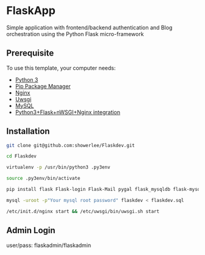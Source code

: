 # FlaskApp

Simple application with frontend/backend authentication and Blog orchestration using the Python Flask micro-framework

## Prerequisite

To use this template, your computer needs:

- [Python 3](https://python.org)
- [Pip Package Manager](https://pypi.python.org/pypi)
- [Nginx](https://nginx.org/en/)
- [Uwsgi](https://uwsgi-docs.readthedocs.io/en/latest/)
- [MySQL](https://www.mysql.com/)
- [Python3+Flask+nWSGI+Nginx integration](http://www.showerlee.com/archives/2024)

## Installation

```bash
git clone git@github.com:showerlee/Flaskdev.git
```

```bash
cd Flaskdev
```

```bash
virtualenv -p /usr/bin/python3 .py3env
```

```bash
source .py3env/bin/activate
```

```bash
pip install flask Flask-login Flask-Mail pygal flask_mysqldb flask-mysql Flask-WTF passlib uwsgi requests
```

```bash
mysql -uroot -p"Your mysql root password" flaskdev < flaskdev.sql
```

```bash
/etc/init.d/nginx start && /etc/uwsgi/bin/uwsgi.sh start
```
## Admin Login
user/pass: flaskadmin/flaskadmin